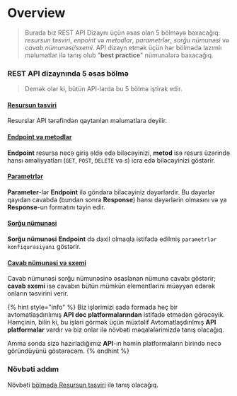 # Overview

> Burada biz REST API Dizaynı üçün əsas olan 5 bölməyə baxacağıq: _resursun təsviri_, _enpoint_ və _metodlar_, _parametrlər_, _sorğu nümunəsi_ və _cavab nümunəsi/sxemi_. API dizayn etmək üçün hər bölmədə lazımlı məlumatlar ilə tanış olub "**best practice**" nümunələrə baxacağıq.

### REST API dizaynında 5 əsas bölmə

> Demək olar ki, bütün API-larda bu 5 bölmə iştirak edir.

#### [Resursun təsviri](resursun-t-sviri.md)

Resurslar API tərəfindən qaytarılan məlumatlara deyilir.

#### [Endpoint və metodlar](endpoint-v-metodlar.md)

**Endpoint** resursa necə giriş əldə edə biləcəyinizi, **metod** isə resurs üzərində hansı əməliyyatları (`GET`, `POST`, `DELETE` və s) icra edə biləcəyinizi göstərir.

#### [Parametrlər](parametrl-r.md)

**Parameter**-lər **Endpoint** ilə göndərə biləcəyiniz dəyərlərdir. Bu dəyərlər qayıdan cavabda (bundan sonra **Response**) hansı dəyərlərin olmasını və ya **Response**-un formatını təyin edir.&#x20;

#### [Sorğu nümunəsi](sorgu-nuemun-si.md)

**Sorğu nümunəsi** **Endpoint** də daxil olmaqla istifadə edilmiş `parametrlər konfiqurasiyanı` göstərir.&#x20;

#### [Cavab nümunəsi və sxemi](cavab-nuemun-si-v-sxemi.md)

Cavab nümunəsi sorğu nümunəsinə əsaslanan nümunə cavabı göstərir; **cavab sxemi** isə cavabın bütün mümkün elementlərini müəyyən edərək onların təsvirini verir.

{% hint style="info" %}
Biz işlərimizi sadə formada heç bir avtomatlaşdırılımış **API doc platformalarından** istifadə etmədən görəcəyik. Həmçinin, bilin ki, bu işləri görmək üçün müxtəlif Avtomatlaşdırılmış **API platformalar** vardır və biz onlar ilə növbəti məqalələrimizdə tanış olacağıq.

Amma sonda sizə hazırladığımız **API**-ın həmin platformaların birində necə göründüyünü göstərəcəm.
{% endhint %}

### Növbəti addım

Növbəti [bölmədə Resursun təsviri](resursun-t-sviri.md) ilə tanış olacağıq.&#x20;
